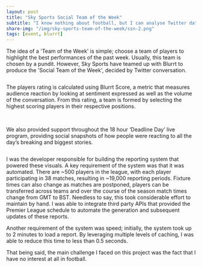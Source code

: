 ```yaml
---
layout: post
title: "Sky Sports Social Team of the Week"
subtitle: "I know nothing about football, but I can analyse Twitter data."
share-img: "/img/sky-sports-team-of-the-week/ssn-2.png"
tags: [event, blurrt]
---
```


The idea of a 'Team of the Week' is simple; choose a team of players to highlight the best performances of the past week. Usually, this team is chosen by a pundit. However, Sky Sports have teamed up with Blurrt to produce the 'Social Team of the Week', decided by Twitter conversation.

<img data-normal="/img/sky-sports-team-of-the-week/ssn-2.png" class="img-responsive center-block">

The players rating is calculated using Blurrt Score, a metric that measures audience reaction by looking at sentiment expressed as well as the volume of the conversation. From this rating, a team is formed by selecting the highest scoring players in their respective positions.

<img data-normal="/img/sky-sports-team-of-the-week/team-14.png" class="img-responsive center-block">
<img data-normal="/img/sky-sports-team-of-the-week/ssn-1.gif" class="img-responsive center-block">

We also provided support throughout the 18 hour ‘Deadline Day’ live program, providing social snapshots of how people were reacting to all the day’s breaking and biggest stories.

<img data-normal="/img/sky-sports-team-of-the-week/ssn-3.gif" class="img-responsive center-block">

I was the developer responsible for building the reporting system that powered these visuals. A key requirement of the system was that it was automated. There are ~500 players in the league, with each player participating in 38 matches, resulting in ~19,000 reporting periods. Fixture times can also change as matches are postponed, players can be transferred across teams and over the course of the season match times change from GMT to BST. Needless to say, this took considerable effort to maintain by hand. I was able to integrate third party APIs that provided the Premier League schedule to automate the generation and subsequent updates of these reports.

Another requirement of the system was speed; initially, the system took up to 2 minutes to load a report. By leveraging multiple levels of caching, I was able to reduce this time to less than 0.5 seconds.

That being said, the main challenge I faced on this project was the fact that I have no interest at all in football.
